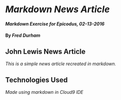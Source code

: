 # _Markdown News Article_

#### _Markdown Exercise for Epicodus, 02-13-2016_

#### By _**Fred Durham**_

## John Lewis News Article

_This is a simple news article recreated in markdown._


## Technologies Used

_Made using markdown in Cloud9 IDE_


